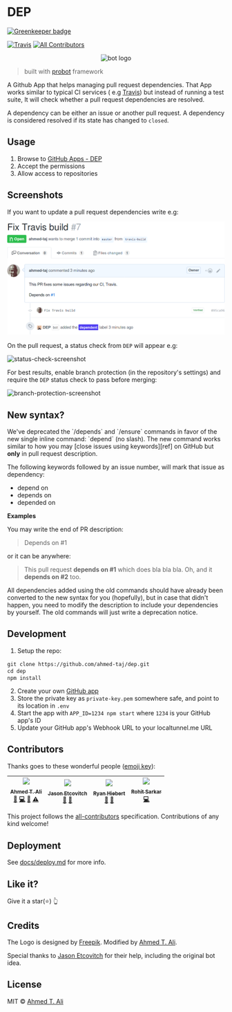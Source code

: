 # DEP

[![Greenkeeper badge](https://badges.greenkeeper.io/ahmed-taj/dep.svg)](https://greenkeeper.io/)

[![Travis](https://img.shields.io/travis/ahmed-taj/dep.svg)](https://travis-ci.org/ahmed-taj/dep)
[![All Contributors](https://img.shields.io/badge/all_contributors-4-orange.svg?style=flat-square)](#contributors)

<p align="center">
  <img src="./docs/assets/logo.png" width="256" height="256" alt="bot logo">
</p>

> built with [probot](https://github.com/probot/probot) framework

A Github App that helps managing pull request dependencies. That App works similar to typical CI services ( e.g [Travis](https://travis-ci.org)) but instead of running a test suite, It will check whether a pull request dependencies are resolved.

A dependency can be either an issue or another pull request. A dependency is considered resolved if its state has changed to `closed`.

## Usage

1. Browse to [GitHub Apps - DEP][apps]
2. Accept the permissions
3. Allow access to repositories

## Screenshots

If you want to update a pull request dependencies write e.g:

![comment-screenshot][]

On the pull request, a status check from `DEP` will appear e.g:

![status-check-screenshot][]

For best results, enable branch protection (in the repository's settings) and require the `DEP` status check to pass before merging:

![branch-protection-screenshot][]

[apps]: https://github.com/apps/dep
[status-check-screenshot]: ./docs/assets/status.png
[comment-screenshot]: ./docs/assets/comment.png
[branch-protection-screenshot]: ./docs/assets/settings.png

## New syntax?

We've deprecated the \`/depends\` and \`/ensure\` commands in favor of the new single inline command: \`depend\` (no slash). The new command works similar to how you may [close issues using keywords][ref] on GitHub but **only** in pull request description.

The following keywords followed by an issue number, will mark that issue as dependency:

* depend on
* depends on
* depended on

**Examples**

You may write the end of PR description:

> Depends on #&#8203;1

or it can be anywhere:

> This pull request **depends on #&#8203;1** which does bla bla bla. Oh, and it **depends on #&#8203;2** too.

All dependencies added using the old commands should have already been converted to the new syntax for you (hopefully), but in case that didn't happen, you need to modify the description to include your dependencies by yourself. The old commands will just write a deprecation notice.

## Development

1. Setup the repo:

```shell
git clone https://github.com/ahmed-taj/dep.git
cd dep
npm install
```

2. Create your own [GitHub app][]
3. Store the private key as `private-key.pem` somewhere safe, and point to its location in `.env`
4. Start the app with `APP_ID=1234 npm start` where `1234` is your GitHub app's ID
5. Update your GitHub app's Webhook URL to your localtunnel.me URL

[github app]: https://probot.github.io/docs/development/#configure-a-github-app

## Contributors

Thanks goes to these wonderful people ([emoji key](https://github.com/kentcdodds/all-contributors#emoji-key)):

<!-- ALL-CONTRIBUTORS-LIST:START - Do not remove or modify this section -->

<!-- prettier-ignore -->
| [<img src="https://avatars1.githubusercontent.com/u/12673605?v=4" width="100px;"/><br /><sub><b>Ahmed T. Ali</b></sub>](https://ahmed.sd)<br />[📝](#blog-ahmed-taj "Blogposts") [💻](https://github.com/ahmed-taj/dep/commits?author=ahmed-taj "Code") [📖](https://github.com/ahmed-taj/dep/commits?author=ahmed-taj "Documentation") [⚠️](https://github.com/ahmed-taj/dep/commits?author=ahmed-taj "Tests") | [<img src="https://avatars1.githubusercontent.com/u/10660468?v=4" width="100px;"/><br /><sub><b>Jason Etcovitch</b></sub>](https://jasonet.co)<br />[💬](#question-JasonEtco "Answering Questions") [🤔](#ideas-JasonEtco "Ideas, Planning, & Feedback") | [<img src="https://avatars2.githubusercontent.com/u/425099?v=4" width="100px;"/><br /><sub><b>Ryan Hiebert</b></sub>](http://ryanhiebert.com)<br />[📖](https://github.com/ahmed-taj/dep/commits?author=ryanhiebert "Documentation") [🤔](#ideas-ryanhiebert "Ideas, Planning, & Feedback") | [<img src="https://avatars2.githubusercontent.com/u/24373707?v=4" width="100px;"/><br /><sub><b>Rohit Sarkar</b></sub>](https://github.com/rsarky)<br />[💻](https://github.com/ahmed-taj/dep/commits?author=rsarky "Code") |
| :---: | :---: | :---: | :---: |

<!-- ALL-CONTRIBUTORS-LIST:END -->

This project follows the [all-contributors](https://github.com/kentcdodds/all-contributors) specification. Contributions of any kind welcome!

## Deployment

See [docs/deploy.md](./docs/deploy.md) for more info.

## Like it?

Give it a star(:star:) :point_up_2:

## Credits

The Logo is designed by [Freepik](https://www.freepik.com/free-vector/green-and-blue-retro-robots-collection_721192.htm). Modified by [Ahmed T. Ali](https://github.com/ahmed-taj).

Special thanks to [Jason Etcovitch](https://github.com/JasonEtco) for their help, including the original bot idea.

## License

MIT © [Ahmed T. Ali](https://github.com/ahmed-taj)
